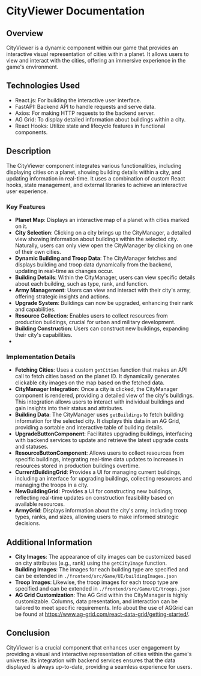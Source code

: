 # CityViewer Documentation

## Overview
CityViewer is a dynamic component within our game that provides an interactive visual representation of cities within a planet. 
It allows users to view and interact with the cities, offering an immersive experience in the game's environment.

## Technologies Used
- React.js: For building the interactive user interface.
- FastAPI: Backend API to handle requests and serve data.
- Axios: For making HTTP requests to the backend server.
- AG Grid: To display detailed information about buildings within a city.
- React Hooks: Utilize state and lifecycle features in functional components.

## Description
The CityViewer component integrates various functionalities, including displaying cities on a planet, showing building details within a city, and updating information in real-time. 
It uses a combination of custom React hooks, state management, and external libraries to achieve an interactive user experience.

### Key Features
- **Planet Map**: Displays an interactive map of a planet with cities marked on it.
- **City Selection**: Clicking on a city brings up the CityManager, a detailed view showing information about buildings within the selected city. Naturally, users can only view open the CityManager by clicking on one of their own cities.
- **Dynamic Building and Troop Data**: The CityManager fetches and displays building and troop data dynamically from the backend, updating in real-time as changes occur.
- **Building Details**: Within the CityManager, users can view specific details about each building, such as type, rank, and function.
- **Army Management**: Users can view and interact with their city's army, offering strategic insights and actions.
- **Upgrade System**: Buildings can now be upgraded, enhancing their rank and capabilities.
- **Resource Collection**: Enables users to collect resources from production buildings, crucial for urban and military development.
- **Building Construction**: Users can construct new buildings, expanding their city's capabilities.
- 
### Implementation Details
- **Fetching Cities**: Uses a custom `getCities` function that makes an API call to fetch cities based on the planet ID. It dynamically generates clickable city images on the map based on the fetched data.
- **CityManager Integration**: Once a city is clicked, the CityManager component is rendered, providing a detailed view of the city's buildings. This integration allows users to interact with individual buildings and gain insights into their status and attributes.
- **Building Data**: The CityManager uses `getBuildings` to fetch building information for the selected city. It displays this data in an AG Grid, providing a sortable and interactive table of building details.
- **UpgradeButtonComponent**: Facilitates upgrading buildings, interfacing with backend services to update and retrieve the latest upgrade costs and statuses.
- **ResourceButtonComponent**: Allows users to collect resources from specific buildings, integrating real-time data updates to increases in resources stored in production buildings overtime.
- **CurrentBuildingGrid**: Provides a UI for managing current buildings, including an interface for upgrading buildings, collecting resources and managing the troops in a city.
- **NewBuildingGrid**: Provides a UI for constructing new buildings, reflecting real-time updates on construction feasibility based on available resources.
- **ArmyGrid**: Displays information about the city's army, including troop types, ranks, and sizes, allowing users to make informed strategic decisions.

## Additional Information
- **City Images**: The appearance of city images can be customized based on city attributes (e.g., rank) using the `getCityImage` function.
- **Building Images**: The images for each building type are specified and can be extended in `./frontend/src/Game/UI/buildingImages.json`
- **Troop Images**: Likewise, the troop images for each troop type are specified and can be extended in `./frontend/src/Game/UI/troops.json`
- **AG Grid Customization**: The AG Grid within the CityManager is highly customizable. Columns, data presentation, and interaction can be tailored to meet specific requirements. Info about the use of AGGrid can be found at https://www.ag-grid.com/react-data-grid/getting-started/.

## Conclusion
CityViewer is a crucial component that enhances user engagement by providing a visual and interactive representation of cities within the game's universe. 
Its integration with backend services ensures that the data displayed is always up-to-date, providing a seamless experience for users.


